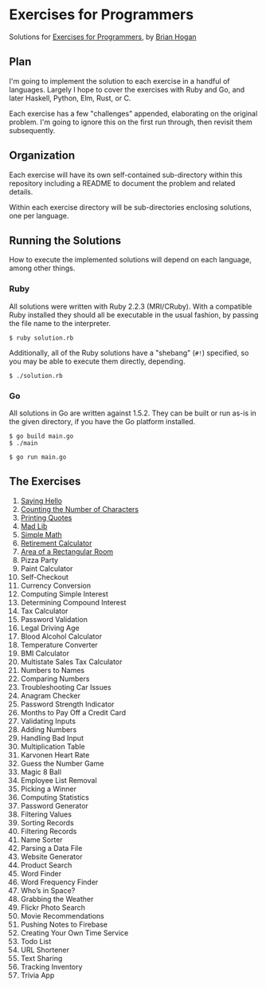# Exercises for Programmers
Solutions for [Exercises for
Programmers](https://pragprog.com/book/bhwb/exercises-for-programmers), by
[Brian Hogan](//github.com/napcs)

## Plan

I'm going to implement the solution to each exercise in a handful of languages.
Largely I hope to cover the exercises with Ruby and Go, and later Haskell,
Python, Elm, Rust, or C.

Each exercise has a few "challenges" appended, elaborating on the original
problem. I'm going to ignore this on the first run through, then revisit them
subsequently.

## Organization

Each exercise will have its own self-contained sub-directory within this
repository including a README to document the problem and related details.

Within each exercise directory will be sub-directories enclosing solutions, one
per language.

## Running the Solutions

How to execute the implemented solutions will depend on each language, among
other things.

### Ruby

All solutions were written with Ruby 2.2.3 (MRI/CRuby). With a compatible Ruby
installed they should all be executable in the usual fashion, by passing the
file name to the interpreter.

```
$ ruby solution.rb
```
Additionally, all of the Ruby solutions have a "shebang" (`#!`) specified, so
you may be able to execute them directly, depending.

```
$ ./solution.rb
```
### Go

All solutions in Go are written against 1.5.2. They can be built or run as-is
in the given directory, if you have the Go platform installed.

```
$ go build main.go
$ ./main
```
```
$ go run main.go
```


## The Exercises

 1. [Saying Hello](01-saying-hello/)
 2. [Counting the Number of Characters](02-counting-the-number-of-characters/)
 3. [Printing Quotes](03-printing-quotes/)
 4. [Mad Lib](04-mad-lib/)
 5. [Simple Math](05-simple-math/)
 6. [Retirement Calculator](06-retirement-calculator/)
 7. [Area of a Rectangular Room](07-area-of-a-rectangular-room/)
 8. Pizza Party
 9. Paint Calculator
 10. Self-Checkout
 11. Currency Conversion
 12. Computing Simple Interest
 13. Determining Compound Interest
 14. Tax Calculator
 15. Password Validation
 16. Legal Driving Age
 17. Blood Alcohol Calculator
 18. Temperature Converter
 19. BMI Calculator
 20. Multistate Sales Tax Calculator
 21. Numbers to Names
 22. Comparing Numbers
 23. Troubleshooting Car Issues
 24. Anagram Checker
 25. Password Strength Indicator
 26. Months to Pay Off a Credit Card
 27. Validating Inputs
 28. Adding Numbers
 29. Handling Bad Input
 30. Multiplication Table
 31. Karvonen Heart Rate
 32. Guess the Number Game
 33. Magic 8 Ball
 34. Employee List Removal
 35. Picking a Winner
 36. Computing Statistics
 37. Password Generator
 38. Filtering Values
 39. Sorting Records
 40. Filtering Records
 41. Name Sorter
 42. Parsing a Data File
 43. Website Generator
 44. Product Search
 45. Word Finder
 46. Word Frequency Finder
 47. Who’s in Space?
 48. Grabbing the Weather
 49. Flickr Photo Search
 50. Movie Recommendations
 51. Pushing Notes to Firebase
 52. Creating Your Own Time Service
 53. Todo List
 54. URL Shortener
 55. Text Sharing
 56. Tracking Inventory
 57. Trivia App
